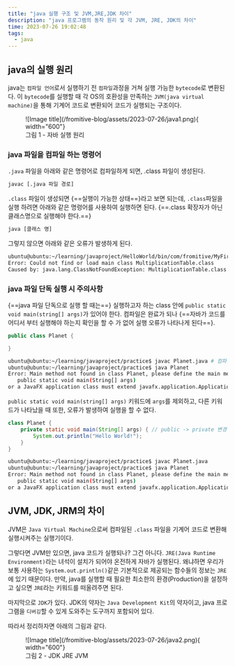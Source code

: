 ```yaml
---
title: "java 실행 구조 및 JVM,JRE,JDK 차이"
description: "java 프로그램의 동작 원리 및 각 JVM, JRE, JDK의 차이"
time: 2023-07-26 19:02:48
tags:
  - java
---
```


## java의 실행 원리

java는 `컴파일 언어`로서 실행하기 전 `컴파일`과정을 거쳐 실행 가능한 `bytecode`로 변환된다. 이 `bytecode`를 실행할 때 각 OS의 호환성을 만족하는 `JVM(java virtual machine)`을 통해 기계어 코드로 변환되어 코드가 실행되는 구조이다.

<figure markdown>
![Image title](/fromitive-blog/assets/2023-07-26/java1.png){ width="600"}
<figcaption>그림 1 - 자바 실행 원리</figcaption>
</figure>

### java 파일을 컴파일 하는 명령어

`.java` 파일을 아래와 같은 명령어로 컴파일하게 되면, .class 파일이 생성된다.

``` bash title="java 컴파일" linenums="1"
javac [.java 파일 경로]
```

`.class` 파일이 생성되면 {==실행이 가능한 상태==}라고 보면 되는데, `.class`파일을 실행 하려면 아래와 같은 명령어를 사용하여 실행하면 된다. {==.class 확장자가 아닌 클래스명으로 실행해야 한다.==}

``` bash title="java 실행" linenums="1"
java [클래스 명]
```

그렇지 않으면 아래와 같은 오류가 발생하게 된다.

``` bash title="java 실행 오류" hl_lines="2"
ubuntu@ubuntu:~/learning/javaproject/HelloWorld/bin/com/fromitive/MyFirstPackage$ java MultiplicationTable.class
Error: Could not find or load main class MultiplicationTable.class
Caused by: java.lang.ClassNotFoundException: MultiplicationTable.class
```

### java 파일 단독 실행 시 주의사항
{==java 파일 단독으로 실행 할 때는==} 실행하고자 하는 class 안에 `public static void main(string[] args)`가 있어야 한다. 컴파일은 완료가 되나 {==자바가 코드를 어디서 부터 실행해야 하는지 확인을 할 수 가 없어 실행 오류가 나타나게 된다==}.

``` java title="wrong-main.java" linenums="1"
public class Planet {

}
```

``` bash title="output" hl_lines="3"
ubuntu@ubuntu:~/learning/javaproject/practice$ javac Planet.java # 컴파일은 가능확인
ubuntu@ubuntu:~/learning/javaproject/practice$ java Planet
Error: Main method not found in class Planet, please define the main method as:
   public static void main(String[] args)
or a JavaFX application class must extend javafx.application.Application
```

`public static void main(string[] args)` 키워드에 `args`를 제외하고, 다른 키워드가 나타났을 때 또한, 오류가 발생하여 실행을 할 수 없다.

``` java title="wrong-main2.java" linenums="1" hl_lines="2"
class Planet {
    private static void main(String[] args) { // public -> private 변경
        System.out.println("Hello World!");
    }
}
```

``` bash title="output2" hl_lines="3"
ubuntu@ubuntu:~/learning/javaproject/practice$ javac Planet.java
ubuntu@ubuntu:~/learning/javaproject/practice$ java Planet
Error: Main method not found in class Planet, please define the main method as:
   public static void main(String[] args)
or a JavaFX application class must extend javafx.application.Application
```


## JVM, JDK, JRM의 차이

JVM은 `Java Virtual Machine`으로써 컴파일된 `.class` 파일을 기계어 코드로 변환해 실행시켜주는 실행기이다.

그렇다면 JVM만 있으면, java 코드가 실행되나? 그건 아니다. `JRE(Java Runtime Environment)`라는 녀석이 설치가 되어야 온전하게 자바가 실행된다. 왜냐하면 우리가 보통 사용하는 `System.out.println()`같은 기본적으로 제공되는 함수들의 정보는 `JRE`에 있기 때문이다. 만약, java를 실행할 때 필요한 최소한의 환경(Production)을 설정하고 싶으면 `JRE`라는 키워드를 떠올려주면 된다.

마지막으로 `JDK`가 있다. JDK의 약자는 `Java Development Kit`의 약자이고, java 프로그램을 `디버깅`할 수 있게 도와주는 도구까지 포함되어 있다.

따라서 정리하자면 아래의 그림과 같다.

<figure markdown>
![Image title](/fromitive-blog/assets/2023-07-26/java2.png){ width="600"}
<figcaption>그림 2 - JDK JRE JVM</figcaption>
</figure>